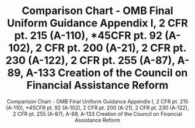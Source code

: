 ---
layout: resources-landing
title: "Comparison Chart - OMB Final Uniform Guidance Appendix I, 2 CFR pt. 215 (A-110), *45CFR pt. 92 (A-102), 2 CFR pt. 200 (A-21), 2 CFR pt. 230 (A-122), 2 CFR pt. 255 (A-87), A-89, A-133 Creation of the Council on Financial Assistance Reform"
subtitle: "Comparison Chart - OMB Final Uniform Guidance Appendix I, 2 CFR pt. 215 (A-110), *45CFR pt. 92 (A-102), 2 CFR pt. 200 (A-21), 2 CFR pt. 230 (A-122), 2 CFR pt. 255 (A-87), A-89, A-133 Creation of the Council on Financial Assistance Reform"
external_link: https://obamawhitehouse.archives.gov/sites/default/files/omb/fedreg/2013/uniform-guidance-definitions-text-comparison.pdf
filters: federal-financial-assistance uniform-guidance-2-cfr-200 guidance omb 2013
fiscal_year: 2013
---